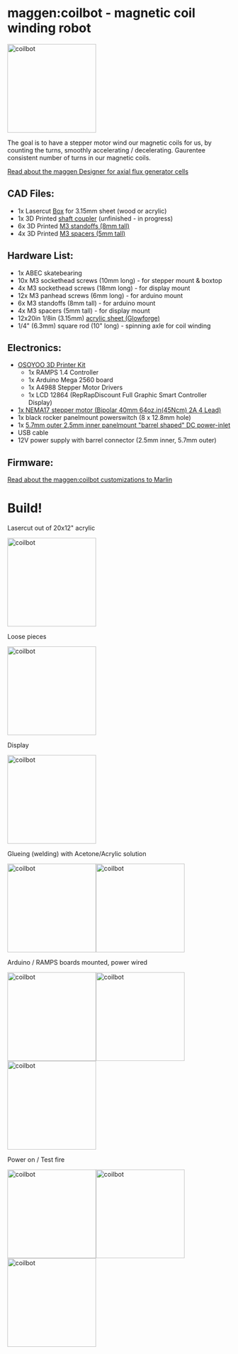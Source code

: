 # maggen:coilbot - magnetic coil winding robot

<img alt='coilbot' title='coilbot' src="coilbot8.jpg" width='200px'>

The goal is to have a stepper motor wind our magnetic coils for us, by counting the turns, smoothly accelerating / decelerating.  Gaurentee consistent number of turns in our magnetic coils.


[Read about the maggen Designer for axial flux generator cells](https://github.com/subatomicglue/maggen/tree/master/)

## CAD Files:
 - 1x Lasercut [Box](coilbotBox-3.15mm-sheet.svg) for 3.15mm sheet (wood or acrylic)
 - 1x 3D Printed [shaft coupler](shaft-coupler-squareToD.scad)  (unfinished - in progress)
 - 6x 3D Printed [M3 standoffs (8mm tall)](3mm-standoff-8mm-2.7ID.stl)
 - 4x 3D Printed [M3 spacers (5mm tall)](3mm-standoff-5mm-3.1ID.stl)

## Hardware List:
 - 1x  ABEC skatebearing
 - 10x M3 sockethead screws (10mm long) - for stepper mount & boxtop
 - 4x  M3 sockethead screws (18mm long) - for display mount
 - 12x M3 panhead screws (6mm long) - for arduino mount
 - 6x  M3 standoffs (8mm tall) - for arduino mount
 - 4x  M3 spacers   (5mm tall) - for display mount
 - 12x20in  1/8in (3.15mm) [acrylic sheet (Glowforge)](https://shop.glowforge.com/products/medium-orange-acrylic-cast-opaque-glossy?taxon_id=13)
 - 1/4" (6.3mm) square rod (10" long) - spinning axle for coil winding

## Electronics:
 - [OSOYOO 3D Printer Kit](https://www.amazon.com/gp/product/B0111ZSS2O/ref=oh_aui_detailpage_o01_s00?ie=UTF8&psc=1)
   - 1x RAMPS 1.4 Controller
   - 1x Arduino Mega 2560 board
   - 1x A4988 Stepper Motor Drivers
   - 1x LCD 12864 (RepRapDiscount Full Graphic Smart Controller Display)
 - [1x NEMA17 stepper motor (Bipolar 40mm 64oz.in(45Ncm) 2A 4 Lead)](https://www.amazon.com/gp/product/B00PNEQI7W/ref=oh_aui_search_detailpage?ie=UTF8&psc=1)
 - 1x black rocker panelmount powerswitch (8 x 12.8mm hole)
 - 1x [5.7mm outer 2.5mm inner panelmount "barrel shaped" DC power-inlet](https://www.mouser.com/ProductDetail/CUI/PJ-005B?qs=sGAEpiMZZMtnOp%252bbbqA009lE0K0K%252bPZGHDa8R3T3fghCv9kHIJIT1g%3d%3d)
 - USB cable
 - 12V power supply with barrel connector (2.5mm inner, 5.7mm outer)

## Firmware:

[Read about the maggen:coilbot customizations to Marlin](https://github.com/subatomicglue/maggen/tree/master/coilbot_MarlinDriver/customizations)

# Build!

Lasercut out of 20x12" acrylic

<img alt='coilbot' title='coilbot' src="coilbot1.jpg" width='200px'>

Loose pieces

<img alt='coilbot' title='coilbot' src="coilbot2.jpg" width='200px'>

Display

<img alt='coilbot' title='coilbot' src="coilbot3.jpg" width='200px'>

Glueing (welding) with Acetone/Acrylic solution

<img alt='coilbot' title='coilbot' src="coilbot4.jpg" width='200px'><img alt='coilbot' title='coilbot' src="coilbot5.jpg" width='200px'>

Arduino / RAMPS boards mounted, power wired

<img alt='coilbot' title='coilbot' src="coilbot60.jpg" width='200px'><img alt='coilbot' title='coilbot' src="coilbot6.jpg" width='200px'><img alt='coilbot' title='coilbot' src="coilbot7.jpg" width='200px'>

Power on / Test fire

<img alt='coilbot' title='coilbot' src="coilbot8.jpg" width='200px'><img alt='coilbot' title='coilbot' src="coilbot9.jpg" width='200px'><img alt='coilbot' title='coilbot' src="coilbot10.jpg" width='200px'>


